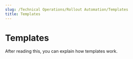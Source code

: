 ```yaml
---
slug: /Technical Operations/Rollout Automation/Templates
title: Templates
---
```

# Templates

After reading this, you can explain how templates work.

